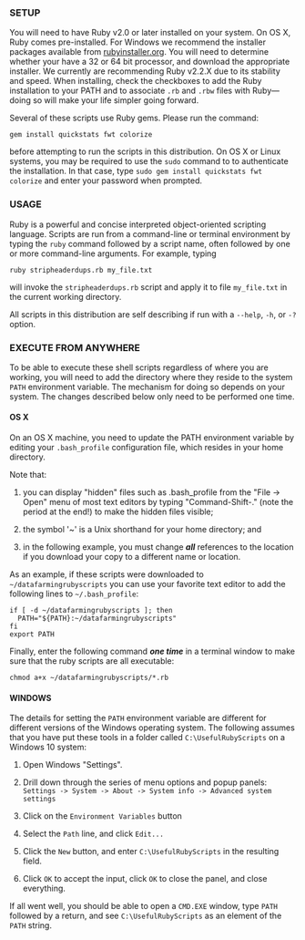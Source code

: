 ### SETUP

You will need to have Ruby v2.0 or later installed on your system.  On OS X, Ruby comes pre-installed.  For Windows we recommend the installer packages available from [rubyinstaller.org](http://rubyinstaller.org/).  You will need to determine whether your have a 32 or 64 bit processor, and download the appropriate installer.  We currently are recommending Ruby v2.2.X due to its stability and speed.  When installing, check the checkboxes to add the Ruby installation to your PATH and to associate `.rb` and `.rbw` files with Ruby—doing so will make your life simpler going forward.

Several of these scripts use Ruby gems.  Please run the command:

    gem install quickstats fwt colorize

before attempting to run the scripts in this distribution.  On OS X or Linux systems, you may be required to use the `sudo` command to to authenticate the installation.  In that case, type `sudo gem install quickstats fwt colorize` and enter your password when prompted.

### USAGE

Ruby is a powerful and concise interpreted object-oriented scripting language.  Scripts are run from a command-line or terminal environment by typing the `ruby` command followed by a script name, often followed by one or more command-line arguments.  For example, typing

    ruby stripheaderdups.rb my_file.txt

will invoke the `stripheaderdups.rb` script and apply it to file `my_file.txt` in the current working directory.

All scripts in this distribution are self describing if run with a `--help`, `-h`, or `-?` option.

### EXECUTE FROM ANYWHERE

To be able to execute these shell scripts regardless of where you are working, you will need to add the directory where they reside to the system `PATH` environment variable.  The mechanism for doing so depends on your system. The changes described below only need to be performed one time.

#### OS X

On an OS X machine, you need to update the PATH environment variable by editing your `.bash_profile` configuration file, which resides in your home directory.

Note that:

  1. you can display "hidden" files such as .bash_profile from the "File -> Open" menu of most text editors by typing "Command-Shift-." (note the period at the end!) to make the hidden files visible;

  2. the symbol '~' is a Unix shorthand for your home directory; and

  3. in the following example, you must change ***all*** references to the location if you download your copy to a different name or location.

As an example, if these scripts were downloaded to `~/datafarmingrubyscripts` you can use your favorite text editor to add the following lines to `~/.bash_profile`:

    if [ -d ~/datafarmingrubyscripts ]; then
      PATH="${PATH}:~/datafarmingrubyscripts"
    fi
    export PATH

Finally, enter the following command ***one time*** in a terminal window to make sure that the ruby scripts are all executable:

    chmod a+x ~/datafarmingrubyscripts/*.rb

#### WINDOWS

The details for setting the `PATH` environment variable are different for different versions of the Windows operating system.  The following assumes that you have put these tools in a folder called `C:\UsefulRubyScripts` on a Windows 10 system:

  1. Open Windows "Settings".

  2. Drill down through the series of menu options and popup panels:
       `Settings -> System -> About -> System info -> Advanced system settings`

  3. Click on the `Environment Variables` button

  4. Select the `Path` line, and click `Edit...`

  5. Click the `New` button, and enter `C:\UsefulRubyScripts` in the resulting field.

  6. Click `OK` to accept the input, click `OK` to close the panel, and close everything.

If all went well, you should be able to open a `CMD.EXE` window, type `PATH` followed by a return, and see `C:\UsefulRubyScripts` as an element of the `PATH` string.
